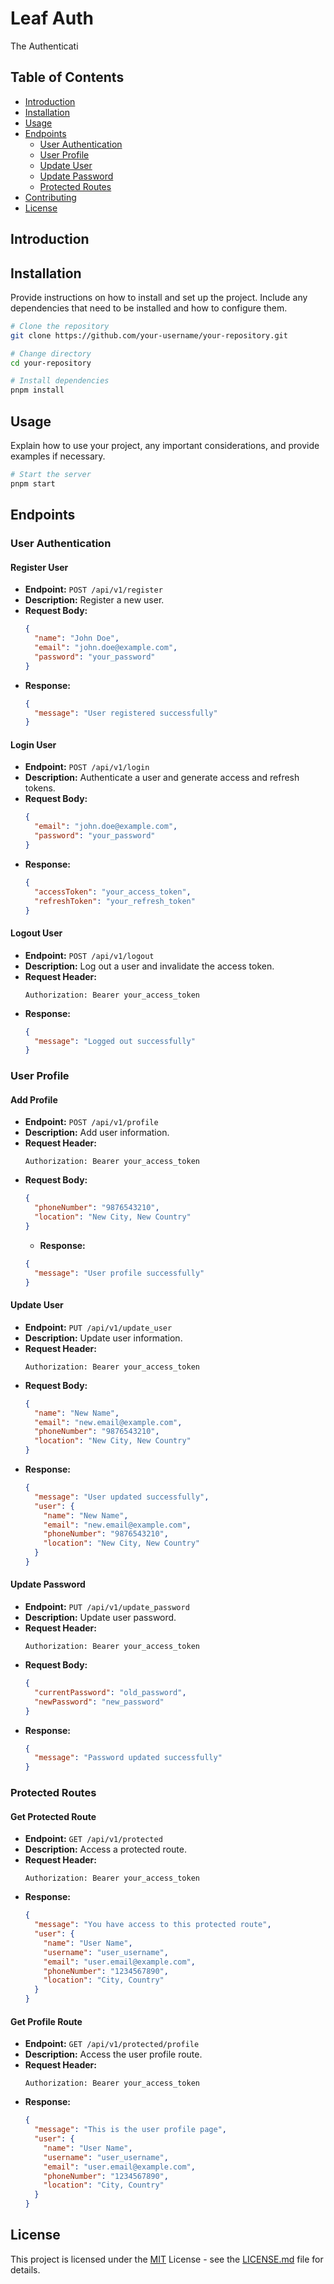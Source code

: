 # Leaf Auth

The Authenticati

## Table of Contents

- [Introduction](#introduction)
- [Installation](#installation)
- [Usage](#usage)
- [Endpoints](#endpoints)
  - [User Authentication](#user-authentication)
  - [User Profile](#user-profile)
  - [Update User](#update-user)
  - [Update Password](#update-password)
  - [Protected Routes](#protected-routes)
- [Contributing](#contributing)
- [License](#license)

## Introduction


## Installation

Provide instructions on how to install and set up the project. Include any dependencies that need to be installed and how to configure them.

```bash
# Clone the repository
git clone https://github.com/your-username/your-repository.git

# Change directory
cd your-repository

# Install dependencies
pnpm install
```

## Usage

Explain how to use your project, any important considerations, and provide examples if necessary.

```bash
# Start the server
pnpm start
```

## Endpoints

### User Authentication

#### Register User

- **Endpoint:** `POST /api/v1/register`
- **Description:** Register a new user.
- **Request Body:**
  ```json
  {
    "name": "John Doe",
    "email": "john.doe@example.com",
    "password": "your_password"
  }
  ```
- **Response:**
  ```json
  {
    "message": "User registered successfully"
  }
  ```

#### Login User

- **Endpoint:** `POST /api/v1/login`
- **Description:** Authenticate a user and generate access and refresh tokens.
- **Request Body:**
  ```json
  {
    "email": "john.doe@example.com",
    "password": "your_password"
  }
  ```
- **Response:**
  ```json
  {
    "accessToken": "your_access_token",
    "refreshToken": "your_refresh_token"
  }
  ```

#### Logout User

- **Endpoint:** `POST /api/v1/logout`
- **Description:** Log out a user and invalidate the access token.
- **Request Header:**
  ```
  Authorization: Bearer your_access_token
  ```
- **Response:**
  ```json
  {
    "message": "Logged out successfully"
  }
  ```

### User Profile

#### Add Profile
- **Endpoint:** `POST /api/v1/profile`
- **Description:** Add user information.
- **Request Header:**
  ```
  Authorization: Bearer your_access_token
  ```
- **Request Body:**
  ```json
  {
    "phoneNumber": "9876543210",
    "location": "New City, New Country"
  }
  ```
  - **Response:**
  ```json
  {
    "message": "User profile successfully"
  }
  ```
  

#### Update User

- **Endpoint:** `PUT /api/v1/update_user`
- **Description:** Update user information.
- **Request Header:**
  ```
  Authorization: Bearer your_access_token
  ```
- **Request Body:**
  ```json
  {
    "name": "New Name",
    "email": "new.email@example.com",
    "phoneNumber": "9876543210",
    "location": "New City, New Country"
  }
  ```
- **Response:**
  ```json
  {
    "message": "User updated successfully",
    "user": {
      "name": "New Name",
      "email": "new.email@example.com",
      "phoneNumber": "9876543210",
      "location": "New City, New Country"
    }
  }
  ```

#### Update Password

- **Endpoint:** `PUT /api/v1/update_password`
- **Description:** Update user password.
- **Request Header:**
  ```
  Authorization: Bearer your_access_token
  ```
- **Request Body:**
  ```json
  {
    "currentPassword": "old_password",
    "newPassword": "new_password"
  }
  ```
- **Response:**
  ```json
  {
    "message": "Password updated successfully"
  }
  ```

### Protected Routes

#### Get Protected Route

- **Endpoint:** `GET /api/v1/protected`
- **Description:** Access a protected route.
- **Request Header:**
  ```
  Authorization: Bearer your_access_token
  ```
- **Response:**
  ```json
  {
    "message": "You have access to this protected route",
    "user": {
      "name": "User Name",
      "username": "user_username",
      "email": "user.email@example.com",
      "phoneNumber": "1234567890",
      "location": "City, Country"
    }
  }
  ```

#### Get Profile Route

- **Endpoint:** `GET /api/v1/protected/profile`
- **Description:** Access the user profile route.
- **Request Header:**
  ```
  Authorization: Bearer your_access_token
  ```
- **Response:**
  ```json
  {
    "message": "This is the user profile page",
    "user": {
      "name": "User Name",
      "username": "user_username",
      "email": "user.email@example.com",
      "phoneNumber": "1234567890",
      "location": "City, Country"
    }
  }
  ```


## License

This project is licensed under the [MIT](LICENSE.md) License - see the [LICENSE.md](LICENSE.md) file for details.
